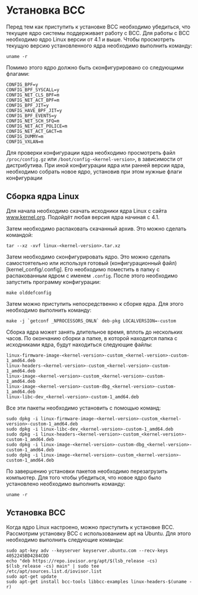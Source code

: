 # Установка BCC  
Перед тем как приступить к установке BCC необходимо убедиться, что текущее ядро системы поддерживает работу с BCC.
Для работы с BCC необходимо ядро Linux версии от 4.1 и выше.
Чтобы просмотреть текущую версию установленного ядра необходимо выполнить команду:

`uname -r`

Помимо этого ядро должно быть сконфигурировано со следующими флагами:  
```
CONFIG_BPF=y  
CONFIG_BPF_SYSCALL=y
CONFIG_NET_CLS_BPF=m
CONFIG_NET_ACT_BPF=m
CONFIG_BPF_JIT=y
CONFIG_HAVE_BPF_JIT=y
CONFIG_BPF_EVENTS=y
CONFIG_NET_SCH_SFQ=m
CONFIG_NET_ACT_POLICE=m
CONFIG_NET_ACT_GACT=m
CONFIG_DUMMY=m
CONFIG_VXLAN=m
```
Для проверки конфигурации ядра необходимо просмотреть файл `/proc/config.gz`
или `/boot/config-<kernel-version>`, в зависимости от дистрибутива.
При иной конфигурации ядра или ранней версии ядра, необходимо собрать новое ядро,
установив при этом нужные флаги конфигурации  
## Сборка ядра Linux
Для начала необходимо скачать исходники ядра Linux с сайта www.kernel.org. Подойдёт любая версия ядра начиная с 4.1.

Затем необходимо распаковать скачанный архив. Это можно сделать командой:

`tar --xz -xvf linux-<kernel-version>.tar.xz`

Затем необходимо сконфигурировать ядро. Это можно сделать самостоятельно или используя готовый (конфигурационный файл)[kernel_config/.config]. Его необходимо поместить в папку с распакованным ядром с именем `.config`.
После этого необходимо запустить программу конфигурации:

`make olddefconfig`

Затем можно приступить непосредственно к сборке ядра. Для этого необходимо выполнить команду:

``make -j `getconf _NPROCESSORS_ONLN` deb-pkg LOCALVERSION=-custom``

Сборка ядра может занять длительное время, вплоть до нескольких часов. По окончанию сборки а папке,
в которой находится папка с исходниками ядра, будут находиться следующие файлы:
```
linux-firmware-image-<kernel-version>-custom_<kernel-version>-custom-1_amd64.deb
linux-headers-<kernel-version>-custom_<kernel-version>-custom-1_amd64.deb
linux-image-<kernel-version>-custom_<kernel-version>-custom-1_amd64.deb
linux-image-<kernel-version>-custom-dbg_<kernel-version>-custom-1_amd64.deb
linux-libc-dev_<kernel-version>-custom-1_amd64.deb
```
Все эти пакеты необходимо установить с помощью команд:
```
sudo dpkg -i linux-firmware-image-<kernel-version>-custom_<kernel-version>-custom-1_amd64.deb
sudo dpkg -i linux-libc-dev_<kernel-version>-custom-1_amd64.deb
sudo dpkg -i linux-headers-<kernel-version>-custom_<kernel-version>-custom-1_amd64.deb
sudo dpkg -i linux-image-<kernel-version>-custom-dbg_<kernel-version>-custom-1_amd64.deb
sudo dpkg -i linux-image-<kernel-version>-custom_<kernel-version>-custom-1_amd64.deb
```
По завершению установки пакетов необходимо перезагрузить компьютер. Для того чтобы убедиться,
что новое ядро было установлено необходимо выполнить команду:

`uname -r`
## Установка BCC
Когда ядро Linux настроено, можно приступить к установке BCC.
Рассмотрим установку BCC с использованием apt на Ubuntu. Для этого необходимо выполнить следующие команды:
```
sudo apt-key adv --keyserver keyserver.ubuntu.com --recv-keys 4052245BD4284CDD
echo "deb https://repo.iovisor.org/apt/$(lsb_release -cs) $(lsb_release -cs) main" | sudo tee /etc/apt/sources.list.d/iovisor.list
sudo apt-get update
sudo apt-get install bcc-tools libbcc-examples linux-headers-$(uname -r)
```
